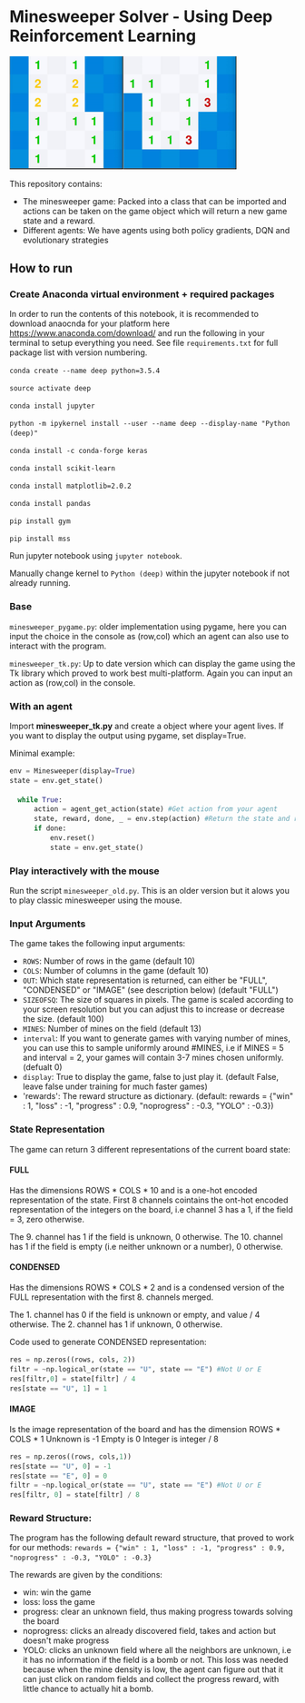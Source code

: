 # Minesweeper Solver - Using Deep Reinforcement Learning

<img src="Results/slow.gif" width="200"><img src="Results/fast.gif" width="200">

This repository contains:
* The minesweeper game: Packed into a class that can be imported and actions can be taken on the game object which will return a new game state and a reward. 
* Different agents: We have agents using both policy gradients, DQN and evolutionary strategies

## How to run
### Create Anaconda virtual environment + required packages
In order to run the contents of this notebook, it is recommended to download anaocnda for your platform here
https://www.anaconda.com/download/
and run the following in your terminal to setup everything you need. See file `requirements.txt` for full package list with version numbering.

`conda create --name deep python=3.5.4`

`source activate deep`

`conda install jupyter`

`python -m ipykernel install --user --name deep --display-name "Python (deep)"`

`conda install -c conda-forge keras`

`conda install scikit-learn`

`conda install matplotlib=2.0.2`

`conda install pandas`

`pip install gym`

`pip install mss`

Run jupyter notebook using `jupyter notebook`.

Manually change kernel to `Python (deep)` within the jupyter notebook if not already running.



### Base
`minesweeper_pygame.py`: older implementation using pygame, here you can input the choice in the console as (row,col) which an agent can also use to interact with the program.

`minesweeper_tk.py`: Up to date version which can display the game using the Tk library which proved to work best multi-platform. Again you can input an action as (row,col) in the console.

### With an agent
Import **minesweeper_tk.py** and create a object where your agent lives.
If you want to display the output using pygame, set display=True.

Minimal example:
```python
env = Minesweeper(display=True)
state = env.get_state()

  while True:
      action = agent_get_action(state) #Get action from your agent
      state, reward, done, _ = env.step(action) #Return the state and reward for the given action
      if done:
          env.reset()
          state = env.get_state()
```

### Play interactively with the mouse
Run the script `minesweeper_old.py`. This is an older version but it alows you to play classic minesweeper using the mouse. 

### Input Arguments
The game takes the following input arguments:
* `ROWS`: Number of rows in the game (default 10)
* `COLS`: Number of columns in the game (default 10)
* `OUT`: Which state representation is returned, can either be "FULL", "CONDENSED" or "IMAGE" (see description below) (default "FULL")
* `SIZEOFSQ`: The size of squares in pixels. The game is scaled according to your screen resolution but you can adjust this to increase or decrease the size. (default 100)
* `MINES`: Number of mines on the field (default 13)
* `interval`: If you want to generate games with varying number of mines, you can use this to sample uniformly around #MINES, i.e if MINES = 5 and interval = 2, your games will contain 3-7 mines chosen uniformly. (defualt 0)
* `display`: True to display the game, false to just play it. (default False, leave false under training for much faster games)
* 'rewards': The reward structure as dictionary. (default: rewards = {"win" : 1, "loss" : -1, "progress" : 0.9, "noprogress" : -0.3, "YOLO" : -0.3})

### State Representation
The game can return 3 different representations of the current board state:
#### FULL
Has the dimensions ROWS * COLS * 10 and is a one-hot encoded representation of the state. First 8 channels cointains the ont-hot encoded representation of the integers on the board, i.e channel 3 has a 1, if the field = 3, zero otherwise.

The 9. channel has 1 if the field is unknown, 0 otherwise.
The 10. channel has 1 if the field is empty (i.e neither unknown or a number), 0 otherwise.

#### CONDENSED
Has the dimensions ROWS * COLS * 2 and is a condensed version of the FULL representation with the first 8. channels merged. 

The 1. channel has 0 if the field is unknown or empty, and value / 4 otherwise. 
The 2. channel has 1 if unknown, 0 otherwise.

Code used to generate CONDENSED representation:
```python
res = np.zeros((rows, cols, 2))
filtr = ~np.logical_or(state == "U", state == "E") #Not U or E
res[filtr,0] = state[filtr] / 4
res[state == "U", 1] = 1
```

#### IMAGE
Is the image representation of the board and has the dimension ROWS * COLS * 1
Unknown is -1
Empty is 0
Integer is integer / 8

```python
res = np.zeros((rows, cols,1))
res[state == "U", 0] = -1
res[state == "E", 0] = 0
filtr = ~np.logical_or(state == "U", state == "E") #Not U or E
res[filtr, 0] = state[filtr] / 8
```

### Reward Structure:
The program has the following default reward structure, that proved to work for our methods:
`rewards = {"win" : 1, "loss" : -1, "progress" : 0.9, "noprogress" : -0.3, "YOLO" : -0.3}`

The rewards are given by the conditions:
* win: win the game
* loss: loss the game
* progress: clear an unknown field, thus making progress towards solving the board
* noprogress: clicks an already discovered field, takes and action but doesn't make progress
* YOLO: clicks an unknown field where all the neighbors are unknown, i.e it has no information if the field is a bomb or not. This loss was needed because when the mine density is low, the agent can figure out that it can just click on random fields and collect the progress reward, with little chance to actually hit a bomb. 
